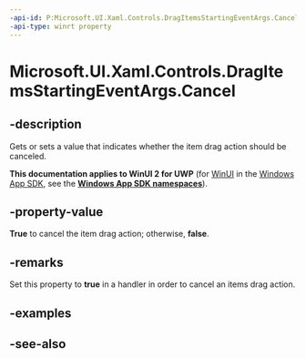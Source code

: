 ```yaml
---
-api-id: P:Microsoft.UI.Xaml.Controls.DragItemsStartingEventArgs.Cancel
-api-type: winrt property
---
```


<!-- Property syntax
public bool Cancel { get;  set; }
-->

# Microsoft.UI.Xaml.Controls.DragItemsStartingEventArgs.Cancel

## -description
Gets or sets a value that indicates whether the item drag action should be canceled.

**This documentation applies to WinUI 2 for UWP** (for [WinUI](/windows/apps/winui/winui3/) in the [Windows App SDK](/windows/apps/windows-app-sdk/), see the **[Windows App SDK namespaces](/windows/windows-app-sdk/api/winrt/)**).

## -property-value
**True** to cancel the item drag action; otherwise, **false**.

## -remarks
Set this property to **true** in a handler in order to cancel an items drag action. 

## -examples

## -see-also

